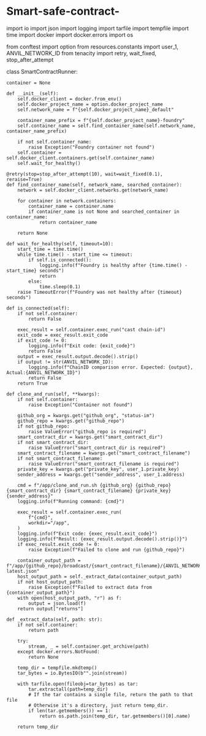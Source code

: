 # Smart-safe-contract-
import io
import json
import logging
import tarfile
import tempfile
import time
import docker
import docker.errors
import os

from conftest import option
from resources.constants import user_1, ANVIL_NETWORK_ID
from tenacity import retry, wait_fixed, stop_after_attempt


class SmartContractRunner:

    container = None

    def __init__(self):
        self.docker_client = docker.from_env()
        self.docker_project_name = option.docker_project_name
        self.network_name = f"{self.docker_project_name}_default"

        container_name_prefix = f"{self.docker_project_name}-foundry"
        self.container_name = self.find_container_name(self.network_name, container_name_prefix)

        if not self.container_name:
            raise Exception("Foundry container not found")
        self.container = self.docker_client.containers.get(self.container_name)
        self.wait_for_healthy()

    @retry(stop=stop_after_attempt(10), wait=wait_fixed(0.1), reraise=True)
    def find_container_name(self, network_name, searched_container):
        network = self.docker_client.networks.get(network_name)

        for container in network.containers:
            container_name = container.name
            if container_name is not None and searched_container in container_name:
                return container_name

        return None

    def wait_for_healthy(self, timeout=10):
        start_time = time.time()
        while time.time() - start_time <= timeout:
            if self.is_connected():
                logging.info(f"Foundry is healthy after {time.time() - start_time} seconds")
                return
            else:
                time.sleep(0.1)
        raise TimeoutError(f"Foundry was not healthy after {timeout} seconds")

    def is_connected(self):
        if not self.container:
            return False

        exec_result = self.container.exec_run("cast chain-id")
        exit_code = exec_result.exit_code
        if exit_code != 0:
            logging.info(f"Exit code: {exit_code}")
            return False
        output = exec_result.output.decode().strip()
        if output != str(ANVIL_NETWORK_ID):
            logging.info(f"ChainID comparison error. Expected: {output}, Actual:{ANVIL_NETWORK_ID}")
            return False
        return True

    def clone_and_run(self, **kwargs):
        if not self.container:
            raise Exception("Container not found")

        github_org = kwargs.get("github_org", "status-im")
        github_repo = kwargs.get("github_repo")
        if not github_repo:
            raise ValueError("github_repo is required")
        smart_contract_dir = kwargs.get("smart_contract_dir")
        if not smart_contract_dir:
            raise ValueError("smart_contract_dir is required")
        smart_contract_filename = kwargs.get("smart_contract_filename")
        if not smart_contract_filename:
            raise ValueError("smart_contract_filename is required")
        private_key = kwargs.get("private_key", user_1.private_key)
        sender_address = kwargs.get("sender_address", user_1.address)

        cmd = f"/app/clone_and_run.sh {github_org} {github_repo} {smart_contract_dir} {smart_contract_filename} {private_key} {sender_address}"
        logging.info(f"Running command: {cmd}")

        exec_result = self.container.exec_run(
            f"{cmd}",
            workdir="/app",
        )
        logging.info(f"Exit code: {exec_result.exit_code}")
        logging.info(f"Result: {exec_result.output.decode().strip()}")
        if exec_result.exit_code != 0:
            raise Exception(f"Failed to clone and run {github_repo}")

        container_output_path = f"/app/{github_repo}/broadcast/{smart_contract_filename}/{ANVIL_NETWORK_ID}/run-latest.json"
        host_output_path = self._extract_data(container_output_path)
        if not host_output_path:
            raise Exception(f"Failed to extract data from {container_output_path}")
        with open(host_output_path, "r") as f:
            output = json.load(f)
        return output["returns"]

    def _extract_data(self, path: str):
        if not self.container:
            return path

        try:
            stream, _ = self.container.get_archive(path)
        except docker.errors.NotFound:
            return None

        temp_dir = tempfile.mkdtemp()
        tar_bytes = io.BytesIO(b"".join(stream))

        with tarfile.open(fileobj=tar_bytes) as tar:
            tar.extractall(path=temp_dir)
            # If the tar contains a single file, return the path to that file
            # Otherwise it's a directory, just return temp_dir.
            if len(tar.getmembers()) == 1:
                return os.path.join(temp_dir, tar.getmembers()[0].name)

        return temp_dir
